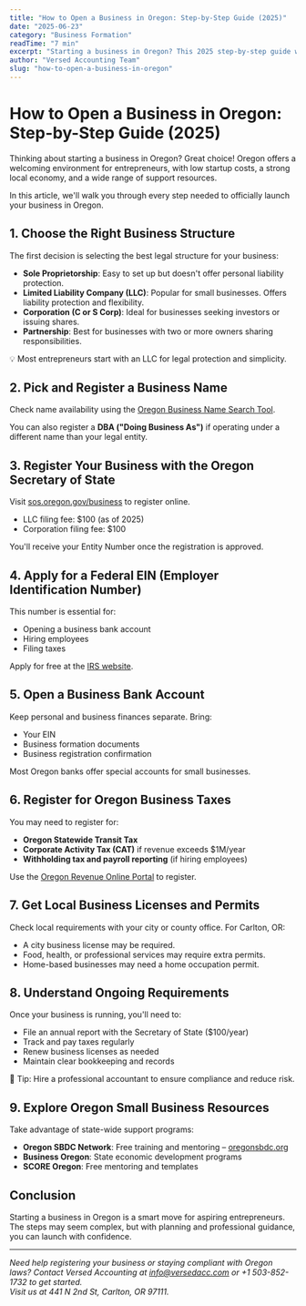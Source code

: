 ```yaml
---
title: "How to Open a Business in Oregon: Step-by-Step Guide (2025)"
date: "2025-06-23"
category: "Business Formation"
readTime: "7 min"
excerpt: "Starting a business in Oregon? This 2025 step-by-step guide walks you through everything from choosing a structure to registering and complying with local laws."
author: "Versed Accounting Team"
slug: "how-to-open-a-business-in-oregon"
---
```


# How to Open a Business in Oregon: Step-by-Step Guide (2025)

Thinking about starting a business in Oregon? Great choice! Oregon offers a welcoming environment for entrepreneurs, with low startup costs, a strong local economy, and a wide range of support resources.

In this article, we'll walk you through every step needed to officially launch your business in Oregon.

## 1. Choose the Right Business Structure

The first decision is selecting the best legal structure for your business:

- **Sole Proprietorship**: Easy to set up but doesn't offer personal liability protection.
- **Limited Liability Company (LLC)**: Popular for small businesses. Offers liability protection and flexibility.
- **Corporation (C or S Corp)**: Ideal for businesses seeking investors or issuing shares.
- **Partnership**: Best for businesses with two or more owners sharing responsibilities.

💡 Most entrepreneurs start with an LLC for legal protection and simplicity.

## 2. Pick and Register a Business Name

Check name availability using the [Oregon Business Name Search Tool](https://secure.sos.state.or.us/cbrmanager/index).

You can also register a **DBA ("Doing Business As")** if operating under a different name than your legal entity.

## 3. Register Your Business with the Oregon Secretary of State

Visit [sos.oregon.gov/business](https://sos.oregon.gov/business) to register online.

- LLC filing fee: $100 (as of 2025)
- Corporation filing fee: $100

You'll receive your Entity Number once the registration is approved.

## 4. Apply for a Federal EIN (Employer Identification Number)

This number is essential for:
- Opening a business bank account
- Hiring employees
- Filing taxes

Apply for free at the [IRS website](https://www.irs.gov/businesses/small-businesses-self-employed/apply-for-an-employer-identification-number-ein-online).

## 5. Open a Business Bank Account

Keep personal and business finances separate. Bring:
- Your EIN
- Business formation documents
- Business registration confirmation

Most Oregon banks offer special accounts for small businesses.

## 6. Register for Oregon Business Taxes

You may need to register for:
- **Oregon Statewide Transit Tax**
- **Corporate Activity Tax (CAT)** if revenue exceeds $1M/year
- **Withholding tax and payroll reporting** (if hiring employees)

Use the [Oregon Revenue Online Portal](https://revenueonline.dor.oregon.gov) to register.

## 7. Get Local Business Licenses and Permits

Check local requirements with your city or county office. For Carlton, OR:
- A city business license may be required.
- Food, health, or professional services may require extra permits.
- Home-based businesses may need a home occupation permit.

## 8. Understand Ongoing Requirements

Once your business is running, you'll need to:
- File an annual report with the Secretary of State ($100/year)
- Track and pay taxes regularly
- Renew business licenses as needed
- Maintain clear bookkeeping and records

📌 Tip: Hire a professional accountant to ensure compliance and reduce risk.

## 9. Explore Oregon Small Business Resources

Take advantage of state-wide support programs:
- **Oregon SBDC Network**: Free training and mentoring – [oregonsbdc.org](https://oregonsbdc.org)
- **Business Oregon**: State economic development programs
- **SCORE Oregon**: Free mentoring and templates

## Conclusion

Starting a business in Oregon is a smart move for aspiring entrepreneurs. The steps may seem complex, but with planning and professional guidance, you can launch with confidence.

---

*Need help registering your business or staying compliant with Oregon laws? Contact Versed Accounting at info@versedacc.com or +1 503-852-1732 to get started.*  
*Visit us at 441 N 2nd St, Carlton, OR 97111.*